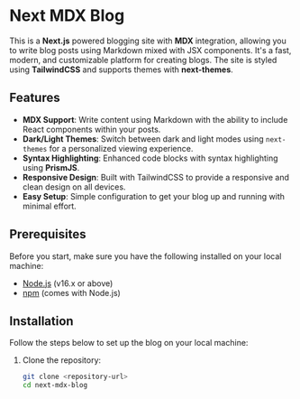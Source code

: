 
# Next MDX Blog

This is a **Next.js** powered blogging site with **MDX** integration, allowing you to write blog posts using Markdown mixed with JSX components. It's a fast, modern, and customizable platform for creating blogs. The site is styled using **TailwindCSS** and supports themes with **next-themes**.

## Features

- **MDX Support**: Write content using Markdown with the ability to include React components within your posts.
- **Dark/Light Themes**: Switch between dark and light modes using `next-themes` for a personalized viewing experience.
- **Syntax Highlighting**: Enhanced code blocks with syntax highlighting using **PrismJS**.
- **Responsive Design**: Built with TailwindCSS to provide a responsive and clean design on all devices.
- **Easy Setup**: Simple configuration to get your blog up and running with minimal effort.

## Prerequisites

Before you start, make sure you have the following installed on your local machine:

- [Node.js](https://nodejs.org/) (v16.x or above)
- [npm](https://www.npmjs.com/) (comes with Node.js)

## Installation

Follow the steps below to set up the blog on your local machine:

1. Clone the repository:

   ```bash
   git clone <repository-url>
   cd next-mdx-blog
